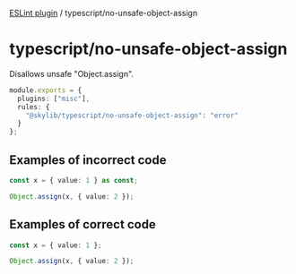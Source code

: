 [ESLint plugin](https://ilyub.github.io/eslint-plugin/) / typescript/no-unsafe-object-assign

# typescript/no-unsafe-object-assign

Disallows unsafe "Object.assign".

```ts
module.exports = {
  plugins: ["misc"],
  rules: {
    "@skylib/typescript/no-unsafe-object-assign": "error"
  }
};
```

## Examples of incorrect code

```ts
const x = { value: 1 } as const;

Object.assign(x, { value: 2 });
```

## Examples of correct code

```ts
const x = { value: 1 };

Object.assign(x, { value: 2 });
```